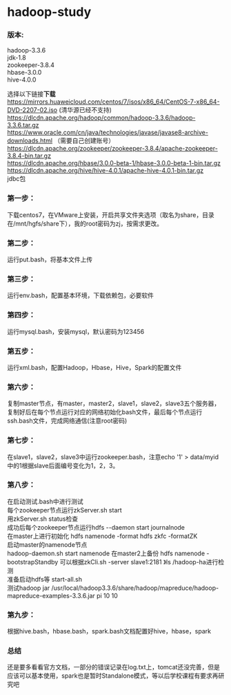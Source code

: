 # hadoop-study
### 版本:
  hadoop-3.3.6  
  jdk-1.8  
  zookeeper-3.8.4  
  hbase-3.0.0  
  hive-4.0.0  

  选择以下链接**下载**  
  https://mirrors.huaweicloud.com/centos/7/isos/x86_64/CentOS-7-x86_64-DVD-2207-02.iso (清华源已经不支持)
  https://dlcdn.apache.org/hadoop/common/hadoop-3.3.6/hadoop-3.3.6.tar.gz  
  https://www.oracle.com/cn/java/technologies/javase/javase8-archive-downloads.html （需要自己创建账号）  
  https://dlcdn.apache.org/zookeeper/zookeeper-3.8.4/apache-zookeeper-3.8.4-bin.tar.gz  
  https://dlcdn.apache.org/hbase/3.0.0-beta-1/hbase-3.0.0-beta-1-bin.tar.gz  
  https://dlcdn.apache.org/hive/hive-4.0.1/apache-hive-4.0.1-bin.tar.gz  
  jdbc包
### 第一步：  
  下载centos7，在VMware上安装，开启共享文件夹选项（取名为share，目录在/mnt/hgfs/share下），我的root密码为zj，按需求更改。

### 第二步：  
  运行put.bash，将基本文件上传  

### 第三步：    
  运行env.bash，配置基本环境，下载依赖包，必要软件  

### 第四步：  
  运行mysql.bash，安装mysql，默认密码为123456

### 第五步：  
  运行xml.bash，配置Hadoop，Hbase，Hive，Spark的配置文件

### 第六步：  
  复制master节点，有master，master2，slave1，slave2，slave3五个服务器，复制好后在每个节点运行对应的网络初始化bash文件，最后每个节点运行ssh.bash文件，完成网络通信(注意root密码)

### 第七步： 
  在slave1，slave2，slave3中运行zookeeper.bash，注意echo '1' > data/myid中的1根据slave后面编号变化为1，2，3。

### 第八步： 
  在启动测试.bash中进行测试  
  每个zookeeper节点运行zkServer.sh start  
  用zkServer.sh status检查  
  成功后每个zookeeper节点运行hdfs --daemon start journalnode  
  在master上进行初始化
  hdfs namenode -format
  hdfs zkfc -formatZK  
  启动master的namenode节点  
  hadoop-daemon.sh start namenode
  在master2上备份
  hdfs namenode -bootstrapStandby 
  可以根据zkCli.sh -server slave1:2181 》ls /hadoop-ha进行检测  
  准备启动hdfs等 start-all.sh   
  测试hadoop jar /usr/local/hadoop3.3.6/share/hadoop/mapreduce/hadoop-mapreduce-examples-3.3.6.jar pi 10 10
  
### 第九步： 
  根据hive.bash，hbase.bash，spark.bash文档配置好hive，hbase，spark

### 总结
  还是要多看看官方文档，一部分的错误记录在log.txt上，tomcat还没完善，但是应该可以基本使用，spark也是暂时Standalone模式，等以后学校课程有要求再研究吧

  
